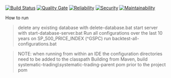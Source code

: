[![Build Status](https://travis-ci.org/CjHare/systematic-trading.svg?branch=master)](https://travis-ci.org/CjHare/systematic-trading)
[![Quality Gate](https://sonarcloud.io/api/badges/gate?key=com.systematic.trading:systematic-trading)](https://sonarcloud.io/dashboard/index/com.systematic.trading:systematic-trading)
[![Reliability](
https://sonarcloud.io/api/badges/measure?key=com.systematic.trading:systematic-trading&metric=reliability_rating)](https://sonarcloud.io/dashboard/index/com.systematic.trading:systematic-trading)
[![Security](
https://sonarcloud.io/api/badges/measure?key=com.systematic.trading:systematic-trading&metric=security_rating)](https://sonarcloud.io/dashboard/index/com.systematic.trading:systematic-trading)
[![Maintainability](
https://sonarcloud.io/api/badges/measure?key=com.systematic.trading:systematic-trading&metric=sqale_rating)](https://sonarcloud.io/dashboard/index/com.systematic.trading:systematic-trading)


How to run

> delete any existing database with delete-database.bat
> start server with start-database-server.bat
> Run all configurations over the last 10 years on SP_500_PRICE_INDEX (^GSPC) run backtest-all-configurations.bat

> NOTE: when running from within an IDE the configuration directories need to be added to the classpath
> Building from Maven, build systematic-trading\systematic-trading-parent pom prior to the project pom


